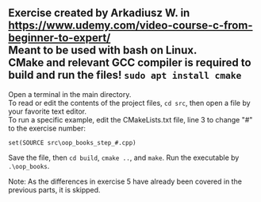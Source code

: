 Exercise created by Arkadiusz W. in https://www.udemy.com/video-course-c-from-beginner-to-expert/  
Meant to be used with bash on Linux.  
CMake and relevant GCC compiler is required to build and run the files! `sudo apt install cmake`   
-------------------------------------------------------------------------------------------------
Open a terminal in the main directory.  
To read or edit the contents of the project files, `cd src`, then open a file by your favorite text editor.   
To run a specific example, edit the CMakeLists.txt file, line 3 to change "#" to the exercise number:  
```
set(SOURCE src\oop_books_step_#.cpp)
```  
  
Save the file, then `cd build`, `cmake ..`, and `make`. Run the executable by `.\oop_books`.  
  
Note: As the differences in exercise 5 have already been covered in the previous parts, it is skipped.  
  